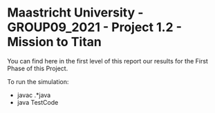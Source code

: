 # Maastricht University - GROUP09_2021 - Project 1.2 - Mission to Titan
You can find here in the first level of this report our results for the First Phase of this Project.

To run the simulation: 

* javac .*java
* java TestCode 
